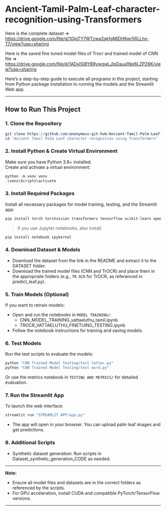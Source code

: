 # Ancient-Tamil-Palm-Leaf-character-recognition-using-Transformers

Here is the complete dataset => https://drive.google.com/file/d/1GIgTY7WTzwa2qkfgMlDHKwr56LLhx-T7/view?usp=sharing

Here is the saved fine tuned model files of Trocr and trained model of CNN file => https://drive.google.com/file/d/1ADxISjBYB9ywgwLJlqDaua1Nq6LZPZ6K/view?usp=sharing

Here’s a step-by-step guide to execute all programs in this project, starting from Python package installation to running the models and the Streamlit Web app. 

---

## How to Run This Project

### 1. Clone the Repository
```powershell
git clone https://github.com/anonymous-git-hub/Ancient-Tamil-Palm-Leaf-character-recognition-using-Transformers.git
cd "Ancient Tamil Palm Leaf character recognition using Transformers"
```

### 2. Install Python & Create Virtual Environment
Make sure you have Python 3.8+ installed.  
Create and activate a virtual environment:
```powershell
python -m venv venv
.\venv\Scripts\activate
```

### 3. Install Required Packages
Install all necessary packages for model training, testing, and the Streamlit app:
```powershell
pip install torch torchvision transformers tensorflow scikit-learn opencv-python streamlit pillow matplotlib seaborn pandas google-generativeai python-dotenv
```
> If you use Jupyter notebooks, also install:
```powershell
pip install notebook ipykernel
```

### 4. Download Dataset & Models
- Download the dataset from the link in the README and extract it to the DATASET folder.
- Download the trained model files (CNN and TrOCR) and place them in the appropriate folders (e.g., `TR OCR` for TrOCR, as referenced in predict_leaf.py).

### 5. Train Models (Optional)
If you want to retrain models:
- Open and run the notebooks in `MODEL TRAINING/`:
  - CNN_MODEL_TRAINING_vattaeluthu_tamil.ipynb
  - TROCR_VATTAELUTHU_FINETUING_TESTING.ipynb
- Follow the notebook instructions for training and saving models.

### 6. Test Models
Run the test scripts to evaluate the models:
```powershell
python "CNN Trained Model Testing/test letter.py"
python "CNN Trained Model Testing/test word.py"
```
Or use the metrics notebook in `TESTING AND METRICS/` for detailed evaluation.

### 7. Run the Streamlit App
To launch the web interface:
```powershell
streamlit run "STREAMLIT APP/app.py"
```
- The app will open in your browser. You can upload palm leaf images and get predictions.

### 8. Additional Scripts
- Synthetic dataset generation: Run scripts in Dataset_synthetic_generation_CODE as needed.

---

**Note:**  
- Ensure all model files and datasets are in the correct folders as referenced by the scripts.
- For GPU acceleration, install CUDA and compatible PyTorch/TensorFlow versions.

---

